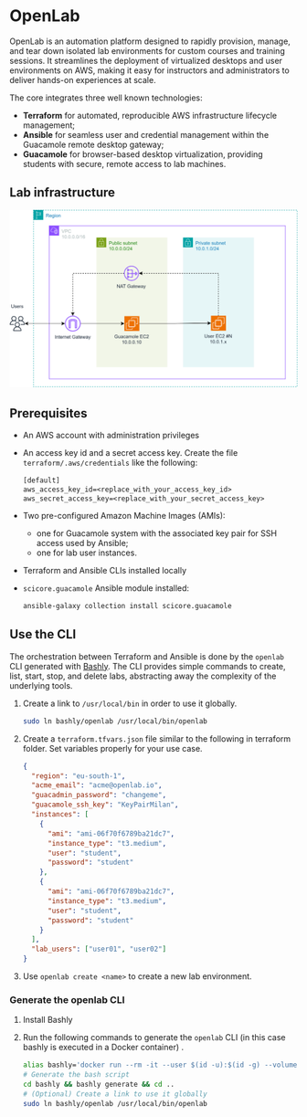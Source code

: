 # OpenLab

OpenLab is an automation platform designed to rapidly provision, manage, and tear down isolated lab environments for custom courses and training sessions. It streamlines the deployment of virtualized desktops and user environments on AWS, making it easy for instructors and administrators to deliver hands-on experiences at scale.

The core integrates three well known technologies:

- **Terraform** for automated, reproducible AWS infrastructure lifecycle management;
- **Ansible** for seamless user and credential management within the Guacamole remote desktop gateway;
- **Guacamole** for browser-based desktop virtualization, providing students with secure, remote access to lab machines.

## Lab infrastructure

![Topology](diagram/topology.svg)

## Prerequisites

- An AWS account with administration privileges
- An access key id and a secret access key. Create the file `terraform/.aws/credentials` like the following:

  ```plaintext
  [default]
  aws_access_key_id=<replace_with_your_access_key_id>
  aws_secret_access_key=<replace_with_your_secret_access_key>
  ```

- Two pre-configured Amazon Machine Images (AMIs):

  - one for Guacamole system with the associated key pair for SSH access used by Ansible;
  - one for lab user instances.

- Terraform and Ansible CLIs installed locally

- `scicore.guacamole` Ansible module installed:

  ```sh
  ansible-galaxy collection install scicore.guacamole
  ```

## Use the CLI

The orchestration between Terraform and Ansible is done by the `openlab` CLI generated with [Bashly](https://bashly.dev/).
The CLI provides simple commands to create, list, start, stop, and delete labs, abstracting away the complexity of the underlying tools.

1. Create a link to `/usr/local/bin` in order to use it globally.

   ```sh
   sudo ln bashly/openlab /usr/local/bin/openlab
   ```

2. Create a `terraform.tfvars.json` file similar to the following in terraform folder. Set variables properly for your use case.

   ```json
   {
     "region": "eu-south-1",
     "acme_email": "acme@openlab.io",
     "guacadmin_password": "changeme",
     "guacamole_ssh_key": "KeyPairMilan",
     "instances": [
       {
         "ami": "ami-06f70f6789ba21dc7",
         "instance_type": "t3.medium",
         "user": "student",
         "password": "student"
       },
       {
         "ami": "ami-06f70f6789ba21dc7",
         "instance_type": "t3.medium",
         "user": "student",
         "password": "student"
       }
     ],
     "lab_users": ["user01", "user02"]
   }
   ```

3. Use `openlab create <name>` to create a new lab environment.

### Generate the openlab CLI

1. Install Bashly

2. Run the following commands to generate the `openlab` CLI (in this case bashly is executed in a Docker container) .

   ```sh
   alias bashly='docker run --rm -it --user $(id -u):$(id -g) --volume "$PWD:/app" dannyben/bashly'
   # Generate the bash script
   cd bashly && bashly generate && cd ..
   # (Optional) Create a link to use it globally
   sudo ln bashly/openlab /usr/local/bin/openlab
   ```
